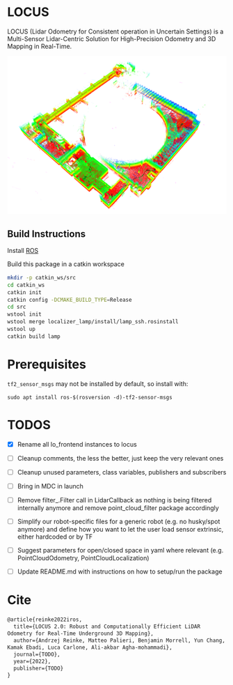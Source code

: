 # LOCUS

LOCUS (Lidar Odometry for Consistent operation in Uncertain Settings) is a Multi-Sensor Lidar-Centric Solution for High-Precision Odometry and 3D Mapping in Real-Time.

![alt text](readme.png)


## Build Instructions

Install [ROS](http://wiki.ros.org/ROS/Installation)

Build this package in a catkin workspace 
```bash
mkdir -p catkin_ws/src
cd catkin_ws
catkin init
catkin config -DCMAKE_BUILD_TYPE=Release 
cd src
wstool init
wstool merge localizer_lamp/install/lamp_ssh.rosinstall
wstool up
catkin build lamp
```

# Prerequisites

`tf2_sensor_msgs` may not be installed by default, so install with:
```
sudo apt install ros-$(rosversion -d)-tf2-sensor-msgs
```


# TODOS

- [x] Rename all lo_frontend instances to locus
- [ ] Cleanup comments, the less the better, just keep the very relevant ones
- [ ] Cleanup unused parameters, class variables, publishers and subscribers 
- [ ] Bring in MDC in launch
- [ ] Remove filter_.Filter call in LidarCallback as nothing is being filtered internally anymore and remove point_cloud_filter package accordingly
- [ ] Simplify our robot-specific files for a generic robot (e.g. no husky/spot anymore) and define how you want to let the user load sensor extrinsic, either hardcoded or by TF
- [ ] Suggest parameters for open/closed space in yaml where relevant (e.g. PointCloudOdometry, PointCloudLocalization)
- [ ] Update README.md with instructions on how to setup/run the package



# Cite
```
@article{reinke2022iros,
  title={LOCUS 2.0: Robust and Computationally Efficient LiDAR Odometry for Real-Time Underground 3D Mapping},
  author={Andrzej Reinke, Matteo Palieri, Benjamin Morrell, Yun Chang, Kamak Ebadi, Luca Carlone, Ali-akbar Agha-mohammadi},
  journal={TODO},
  year={2022},
  publisher={TODO}
}
```
